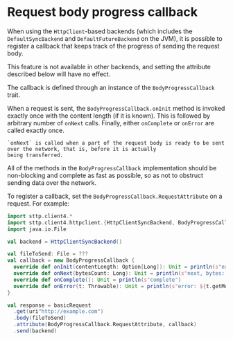 # Request body progress callback

When using the `HttpClient`-based backends (which includes the `DefaultSyncBackend` and `DefaultFutureBackend` on the
JVM), it is possible to register a callback that keeps track of the progress of sending the request body.

This feature is not available in other backends, and setting the attribute described below will have no effect.

The callback is defined through an instance of the `BodyProgressCallback` trait.

When a request is sent, the `BodyProgressCallback.onInit` method is invoked exactly once with the content length (if it 
is known). This is followed by arbitrary number of `onNext` calls. Finally, either `onComplete` or `onError` are called 
exactly once.

```{note}
`onNext` is called when a part of the request body is ready to be sent over the network, that is, before it is actually
being transferred.
```

All of the methods in the `BodyProgressCallback` implementation should be non-blocking and complete as fast as possible, 
so as not to obstruct sending data over the network.

To register a callback, set the `BodyProgressCallback.RequestAttribute` on a request. For example:

```scala mdoc:compile-only
import sttp.client4.*
import sttp.client4.httpclient.{HttpClientSyncBackend, BodyProgressCallback}
import java.io.File

val backend = HttpClientSyncBackend()

val fileToSend: File = ???
val callback = new BodyProgressCallback {
  override def onInit(contentLength: Option[Long]): Unit = println(s"expected content length: $contentLength")
  override def onNext(bytesCount: Long): Unit = println(s"next, bytes: $bytesCount")
  override def onComplete(): Unit = println(s"complete")
  override def onError(t: Throwable): Unit = println(s"error: ${t.getMessage}")
}

val response = basicRequest
  .get(uri"http://example.com")
  .body(fileToSend)
  .attribute(BodyProgressCallback.RequestAttribute, callback)
  .send(backend)
```